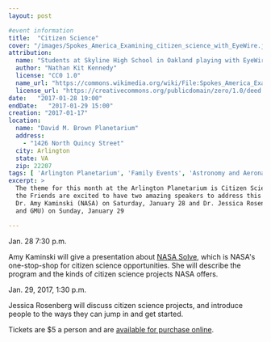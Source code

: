 ```yaml
---
layout: post

#event information
title:  "Citizen Science"
cover: "/images/Spokes_America_Examining_citizen_science_with_EyeWire.jpg"
attribution:
  name: "Students at Skyline High School in Oakland playing with EyeWire"
  author: "Nathan Kit Kennedy"
  license: "CC0 1.0"
  name_url: "https://commons.wikimedia.org/wiki/File:Spokes_America_Examining_citizen_science_with_EyeWire.png"
  license_url: "https://creativecommons.org/publicdomain/zero/1.0/deed.en"
date:   "2017-01-28 19:00"
endDate:   "2017-01-29 15:00"
creation: "2017-01-17"
location:
  name: "David M. Brown Planetarium"
  address:
    - "1426 North Quincy Street"
  city: Arlington
  state: VA
  zip: 22207
tags: [ 'Arlington Planetarium', 'Family Events', 'Astronomy and Aeronautics' ]
excerpt: >
  The theme for this month at the Arlington Planetarium is Citizen Science, and
  the Friends are excited to have two amazing speakers to address this topic:
  Dr. Amy Kaminski (NASA) on Saturday, January 28 and Dr. Jessica Rosenberg (NSF
  and GMU) on Sunday, January 29

---
```

Jan. 28 7:30 p.m.

Amy Kaminski will give a presentation about [NASA
Solve](http://www.nasa.gov/solve), which is NASA's one-stop-shop for citizen
science opportunities. She will describe the program and the kinds of citizen
science projects NASA offers.

Jan. 29, 2017, 1:30 p.m.

Jessica Rosenberg will discuss citizen science projects, and introduce people to
the ways they can jump in and get started.

Tickets are $5 a person and are [available for purchase online](https://friendsoftheplanetarium.org/post/86/).
